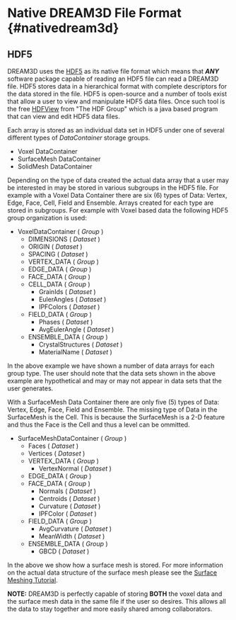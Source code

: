 Native DREAM3D File Format {#nativedream3d}
===========

## HDF5 ##
DREAM3D uses the [HDF5](http://www.hdfgroup.org) as its native file format which means that **_ANY_** software package capable of reading an HDF5 file can read a DREAM3D file. HDF5 stores data in a hierarchical format with complete descriptors for the data stored in the file. HDF5 is open-source and a number of tools exist that allow a user to view and manipulate HDF5 data files. Once such tool is the free  [HDFView](http://www.hdfgroup.org/hdf-java-html/hdfview/index.html#download_hdfview) from "The HDF Group" which is a java based program that can view and edit HDF5 data files. 

Each array is stored as an individual data set in HDF5 under one of several different types of _DataContainer_ storage groups.

+ Voxel DataContainer
+ SurfaceMesh DataContainer
+ SolidMesh DataContainer


Depending on the type of data created the actual data array that a user may be interested in may be stored in various subgroups in the HDF5 file. For example with a Voxel Data Container there are six (6) types of Data: Vertex, Edge, Face, Cell, Field and Ensemble. Arrays created for each type are stored in subgroups. For example with Voxel based data the following HDF5 group organization is used:

+ VoxelDataContainer ( _Group_ )
    + DIMENSIONS ( _Dataset_ )
    + ORIGIN ( _Dataset_ )
    + SPACING ( _Dataset_ )
    + VERTEX_DATA ( _Group_ )
    + EDGE_DATA ( _Group_ )
    + FACE_DATA ( _Group_ )
    + CELL_DATA ( _Group_ )
        - GrainIds ( _Dataset_ )
        - EulerAngles ( _Dataset_ )
        - IPFColors ( _Dataset_ )
    + FIELD_DATA ( _Group_ )
        - Phases ( _Dataset_ )
        - AvgEulerAngle ( _Dataset_ )
    + ENSEMBLE_DATA ( _Group_ )
        - CrystalStructures ( _Dataset_ )
        - MaterialName  ( _Dataset_ )

In the above example we have shown a number of data arrays for each group type. The user should note that the data sets shown in the above example are hypothetical and may or may not appear in data sets that the user generates.

With a SurfaceMesh Data Container there are only five (5) types of Data: Vertex, Edge, Face, Field and Ensemble. The missing type of Data in the SurfaceMesh is the Cell.  This is because the SurfaceMesh is a 2-D feature and thus the Face is the Cell and thus a level can be ommitted.


+ SurfaceMeshDataContainer ( _Group_ )
    + Faces ( _Dataset_ )
    + Vertices ( _Dataset_ )
    + VERTEX_DATA ( _Group_ )
        - VertexNormal ( _Dataset_ )
    + EDGE_DATA ( _Group_ )
    + FACE_DATA ( _Group_ )
        - Normals ( _Dataset_ )
        - Centroids ( _Dataset_ )
        - Curvature ( _Dataset_ )
        - IPFColor ( _Dataset_ )
    + FIELD_DATA ( _Group_ )
        - AvgCurvature ( _Dataset_ )
        - MeanWidth ( _Dataset_ )
    + ENSEMBLE_DATA ( _Group_ )
        - GBCD ( _Dataset_ )
 
In the above we show how a surface mesh is stored. For more information on the actual data structure of the surface mesh please see the [Surface Meshing Tutorial](tutorialsurfacemeshingtutorial.html).

**NOTE:** DREAM3D is perfectly capable of storing **BOTH** the voxel data and the surface mesh data in the same file if the user so desires. This allows all the data to stay together and more easily shared among collaborators.

